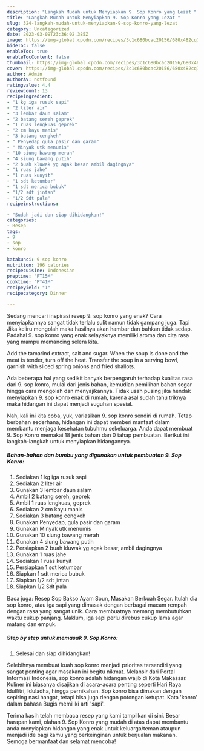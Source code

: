 ```yaml
---
description: "Langkah Mudah untuk Menyiapkan 9. Sop Konro yang Lezat "
title: "Langkah Mudah untuk Menyiapkan 9. Sop Konro yang Lezat "
slug: 324-langkah-mudah-untuk-menyiapkan-9-sop-konro-yang-lezat
category: Uncategorized
date: 2023-03-09T23:36:02.385Z
image: https://img-global.cpcdn.com/recipes/3c1c680bcac20156/680x482cq70/9-sop-konro-foto-resep-utama.jpg
hideToc: false
enableToc: true
enableTocContent: false
thumbnail: https://img-global.cpcdn.com/recipes/3c1c680bcac20156/680x482cq70/9-sop-konro-foto-resep-utama.jpg
cover: https://img-global.cpcdn.com/recipes/3c1c680bcac20156/680x482cq70/9-sop-konro-foto-resep-utama.jpg
author: Admin
authorAv: notfound
ratingvalue: 4.4
reviewcount: 13
recipeingredient:
- "1 kg iga rusuk sapi"
- "2 liter air"
- "3 lembar daun salam"
- "2 batang sereh geprek"
- "1 ruas lengkuas geprek"
- "2 cm kayu manis"
- "3 batang cengkeh"
- " Penyedap gula pasir dan garam"
- " Minyak utk menumis"
- "10 siung bawang merah"
- "4 siung bawang putih"
- "2 buah kluwak yg agak besar ambil dagingnya"
- "1 ruas jahe"
- "1 ruas kunyit"
- "1 sdt ketumbar"
- "1 sdt merica bubuk"
- "1/2 sdt jintan"
- "1/2 Sdt pala"
recipeinstructions:

- "Sudah jadi dan siap dihidangkan!"
categories:
- Resep
tags:
- 9
- sop
- konro

katakunci: 9 sop konro 
nutrition: 196 calories
recipecuisine: Indonesian
preptime: "PT15M"
cooktime: "PT41M"
recipeyield: "1"
recipecategory: Dinner

---
```



Sedang mencari inspirasi resep 9. sop konro yang enak? Cara menyiapkannya sangat tidak terlalu sulit namun tidak gampang juga. Tapi Jika keliru mengolah maka hasilnya akan hambar dan bahkan tidak sedap. Padahal 9. sop konro yang enak selayaknya memiliki aroma dan cita rasa yang mampu memancing selera kita.


Add the tamarind extract, salt and sugar. When the soup is done and the meat is tender, turn off the heat. Transfer the soup in a serving bowl, garnish with sliced spring onions and fried shallots.

Ada beberapa hal yang sedikit banyak berpengaruh terhadap kualitas rasa dari 9. sop konro, mulai dari jenis bahan, kemudian pemilihan bahan segar hingga cara mengolah dan menyajikannya. Tidak usah pusing jika hendak menyiapkan 9. sop konro enak di rumah, karena asal sudah tahu triknya maka hidangan ini dapat menjadi suguhan spesial.


Nah, kali ini kita coba, yuk, variasikan 9. sop konro sendiri di rumah. Tetap berbahan sederhana, hidangan ini dapat memberi manfaat dalam membantu menjaga kesehatan tubuhmu sekeluarga. Anda dapat membuat 9. Sop Konro memakai 18 jenis bahan dan 0 tahap pembuatan. Berikut ini langkah-langkah untuk menyiapkan hidangannya.

<!--inarticleads1-->

##### Bahan-bahan dan bumbu yang digunakan untuk pembuatan 9. Sop Konro:

1. Sediakan 1 kg iga rusuk sapi
1. Sediakan 2 liter air
1. Gunakan 3 lembar daun salam
1. Ambil 2 batang sereh, geprek
1. Ambil 1 ruas lengkuas, geprek
1. Sediakan 2 cm kayu manis
1. Sediakan 3 batang cengkeh
1. Gunakan  Penyedap, gula pasir dan garam
1. Gunakan  Minyak utk menumis
1. Gunakan 10 siung bawang merah
1. Gunakan 4 siung bawang putih
1. Persiapkan 2 buah kluwak yg agak besar, ambil dagingnya
1. Gunakan 1 ruas jahe
1. Sediakan 1 ruas kunyit
1. Persiapkan 1 sdt ketumbar
1. Siapkan 1 sdt merica bubuk
1. Siapkan 1/2 sdt jintan
1. Siapkan 1/2 Sdt pala


Baca juga: Resep Sop Bakso Ayam Soun, Masakan Berkuah Segar. Itulah dia sop konro, atau iga sapi yang dimasak dengan berbagai macam rempah dengan rasa yang sangat unik. Cara membuatnya memang membutuhkan waktu cukup panjang. Maklum, iga sapi perlu direbus cukup lama agar matang dan empuk. 

<!--inarticleads2-->

##### Step by step untuk memasak 9. Sop Konro:


1. Selesai dan siap dihidangkan!

Selebihnya membuat kuah sop konro menjadi prioritas tersendiri yang sangat penting agar masakan ini begitu nikmat. Melansir dari Portal Informasi Indonesia, sop konro adalah hidangan wajib di Kota Makassar. Kuliner ini biasanya disajikan di acara-acara penting seperti Hari Raya Idulfitri, Iduladha, hingga pernikahan. Sop konro bisa dimakan dengan sepiring nasi hangat, tetapi bisa juga dengan potongan ketupat. Kata &#39;konro&#39; dalam bahasa Bugis memiliki arti &#39;sapi&#39;. 

Terima kasih telah membaca resep yang kami tampilkan di sini. Besar harapan kami, olahan 9. Sop Konro yang mudah di atas dapat membantu anda menyiapkan hidangan yang enak untuk keluarga/teman ataupun menjadi ide bagi kamu yang berkeinginan untuk berjualan makanan. Semoga bermanfaat dan selamat mencoba!
